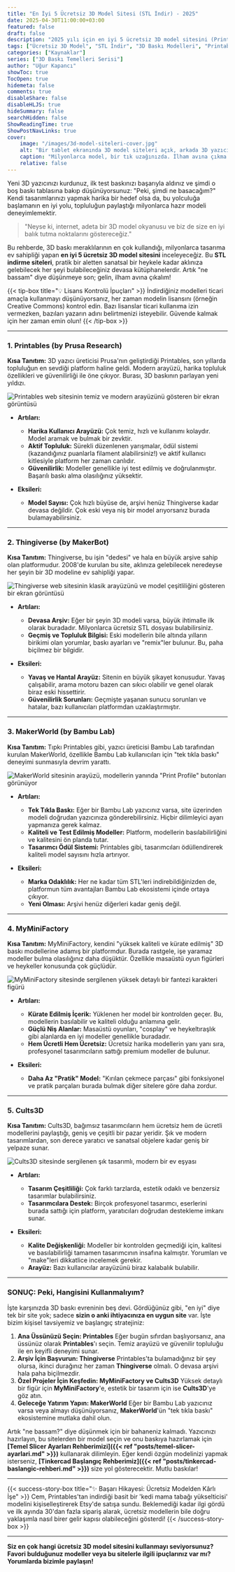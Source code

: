 ```yaml
---
title: "En İyi 5 Ücretsiz 3D Model Sitesi (STL İndir) - 2025"
date: 2025-04-30T11:00:00+03:00
featured: false
draft: false
description: "2025 yılı için en iyi 5 ücretsiz 3D model sitesini (Printables, Thingiverse, MakerWorld, MyMiniFactory, Cults3D) keşfedin. Milyonlarca ücretsiz STL dosyasını indirin ve projelerinize başlayın!"
tags: ["Ücretsiz 3D Model", "STL İndir", "3D Baskı Modelleri", "Printables", "Thingiverse", "MakerWorld", "MyMiniFactory", "Cults3D", "Kaynaklar", "Başlangıç Rehberi"]
categories: ["Kaynaklar"]
series: ["3D Baskı Temelleri Serisi"]
author: "Uğur Kapancı"
showToc: true
TocOpen: true
hidemeta: false
comments: true
disableShare: false
disableHLJS: true
hideSummary: false
searchHidden: false
ShowReadingTime: true
ShowPostNavLinks: true
cover:
    image: "/images/3d-model-siteleri-cover.jpg"
    alt: "Bir tablet ekranında 3D model siteleri açık, arkada 3D yazıcı çalışıyor"
    caption: "Milyonlarca model, bir tık uzağınızda. İlham avına çıkma zamanı!"
    relative: false
---
```


Yeni 3D yazıcınızı kurdunuz, ilk test baskınızı başarıyla aldınız ve şimdi o boş baskı tablasına bakıp düşünüyorsunuz: "Peki, şimdi ne basacağım?" Kendi tasarımlarınızı yapmak harika bir hedef olsa da, bu yolculuğa başlamanın en iyi yolu, topluluğun paylaştığı milyonlarca hazır modeli deneyimlemektir.

> "Neyse ki, internet, adeta bir 3D model okyanusu ve biz de size en iyi balık tutma noktalarını göstereceğiz."

Bu rehberde, 3D baskı meraklılarının en çok kullandığı, milyonlarca tasarıma ev sahipliği yapan **en iyi 5 ücretsiz 3D model sitesini** inceleyeceğiz. Bu **STL indirme siteleri**, pratik bir aletten sanatsal bir heykele kadar aklınıza gelebilecek her şeyi bulabileceğiniz devasa kütüphanelerdir. Artık "ne bassam" diye düşünmeye son; gelin, ilham avına çıkalım!

{{< tip-box title="💡 Lisans Kontrolü İpuçları" >}}
İndirdiğiniz modelleri ticari amaçla kullanmayı düşünüyorsanız, her zaman modelin lisansını (örneğin Creative Commons) kontrol edin. Bazı lisanslar ticari kullanıma izin vermezken, bazıları yazarın adını belirtmenizi isteyebilir. Güvende kalmak için her zaman emin olun!
{{< /tip-box >}}

---

### 1. Printables (by Prusa Research)

**Kısa Tanıtım:** 3D yazıcı üreticisi Prusa'nın geliştirdiği Printables, son yıllarda topluluğun en sevdiği platform haline geldi. Modern arayüzü, harika topluluk özellikleri ve güvenilirliği ile öne çıkıyor. Burası, 3D baskının parlayan yeni yıldızı.

![Printables web sitesinin temiz ve modern arayüzünü gösteren bir ekran görüntüsü](/images/site-printables.jpg)

* **Artıları:**
    * **Harika Kullanıcı Arayüzü:** Çok temiz, hızlı ve kullanımı kolaydır. Model aramak ve bulmak bir zevktir.
    * **Aktif Topluluk:** Sürekli düzenlenen yarışmalar, ödül sistemi (kazandığınız puanlarla filament alabilirsiniz!) ve aktif kullanıcı kitlesiyle platform her zaman canlıdır.
    * **Güvenilirlik:** Modeller genellikle iyi test edilmiş ve doğrulanmıştır. Başarılı baskı alma olasılığınız yüksektir.

* **Eksileri:**
    * **Model Sayısı:** Çok hızlı büyüse de, arşivi henüz Thingiverse kadar devasa değildir. Çok eski veya niş bir model arıyorsanız burada bulamayabilirsiniz.

---

### 2. Thingiverse (by MakerBot)

**Kısa Tanıtım:** Thingiverse, bu işin "dedesi" ve hala en büyük arşive sahip olan platformudur. 2008'de kurulan bu site, aklınıza gelebilecek neredeyse her şeyin bir 3D modeline ev sahipliği yapar.

![Thingiverse web sitesinin klasik arayüzünü ve model çeşitliliğini gösteren bir ekran görüntüsü](/images/site-thingiverse.jpg)

* **Artıları:**
    * **Devasa Arşiv:** Eğer bir şeyin 3D modeli varsa, büyük ihtimalle ilk olarak buradadır. Milyonlarca ücretsiz STL dosyası bulabilirsiniz.
    * **Geçmiş ve Topluluk Bilgisi:** Eski modellerin bile altında yılların birikimi olan yorumlar, baskı ayarları ve "remix"ler bulunur. Bu, paha biçilmez bir bilgidir.

* **Eksileri:**
    * **Yavaş ve Hantal Arayüz:** Sitenin en büyük şikayet konusudur. Yavaş çalışabilir, arama motoru bazen can sıkıcı olabilir ve genel olarak biraz eski hissettirir.
    * **Güvenilirlik Sorunları:** Geçmişte yaşanan sunucu sorunları ve hatalar, bazı kullanıcıları platformdan uzaklaştırmıştır.

---

### 3. MakerWorld (by Bambu Lab)

**Kısa Tanıtım:** Tıpkı Printables gibi, yazıcı üreticisi Bambu Lab tarafından kurulan MakerWorld, özellikle Bambu Lab kullanıcıları için "tek tıkla baskı" deneyimi sunmasıyla devrim yarattı.

![MakerWorld sitesinin arayüzü, modellerin yanında "Print Profile" butonları görünüyor](/images/site-makerworld.jpg)

* **Artıları:**
    * **Tek Tıkla Baskı:** Eğer bir Bambu Lab yazıcınız varsa, site üzerinden modeli doğrudan yazıcınıza gönderebilirsiniz. Hiçbir dilimleyici ayarı yapmanıza gerek kalmaz.
    * **Kaliteli ve Test Edilmiş Modeller:** Platform, modellerin basılabilirliğini ve kalitesini ön planda tutar.
    * **Tasarımcı Ödül Sistemi:** Printables gibi, tasarımcıları ödüllendirerek kaliteli model sayısını hızla artırıyor.

* **Eksileri:**
    * **Marka Odaklılık:** Her ne kadar tüm STL'leri indirebildiğinizden de, platformun tüm avantajları Bambu Lab ekosistemi içinde ortaya çıkıyor.
    * **Yeni Olması:** Arşivi henüz diğerleri kadar geniş değil.

---

### 4. MyMiniFactory

**Kısa Tanıtım:** MyMiniFactory, kendini "yüksek kaliteli ve kürate edilmiş" 3D baskı modellerine adamış bir platformdur. Burada rastgele, işe yaramaz modeller bulma olasılığınız daha düşüktür. Özellikle masaüstü oyun figürleri ve heykeller konusunda çok güçlüdür.

![MyMiniFactory sitesinde sergilenen yüksek detaylı bir fantezi karakteri figürü](/images/site-myminifactory.jpg)

* **Artıları:**
    * **Kürate Edilmiş İçerik:** Yüklenen her model bir kontrolden geçer. Bu, modellerin basılabilir ve kaliteli olduğu anlamına gelir.
    * **Güçlü Niş Alanlar:** Masaüstü oyunları, "cosplay" ve heykeltıraşlık gibi alanlarda en iyi modeller genellikle buradadır.
    * **Hem Ücretli Hem Ücretsiz:** Ücretsiz harika modellerin yanı yanı sıra, profesyonel tasarımcıların sattığı premium modeller de bulunur.

* **Eksileri:**
    * **Daha Az "Pratik" Model:** "Kırılan çekmece parçası" gibi fonksiyonel ve pratik parçaları burada bulmak diğer sitelere göre daha zordur.

---

### 5. Cults3D

**Kısa Tanıtım:** Cults3D, bağımsız tasarımcıların hem ücretsiz hem de ücretli modellerini paylaştığı, geniş ve çeşitli bir pazar yeridir. Şık ve modern tasarımlardan, son derece yaratıcı ve sanatsal objelere kadar geniş bir yelpaze sunar.

![Cults3D sitesinde sergilenen şık tasarımlı, modern bir ev eşyası](/images/site-cults3d.jpg)

* **Artıları:**
    * **Tasarım Çeşitliliği:** Çok farklı tarzlarda, estetik odaklı ve benzersiz tasarımlar bulabilirsiniz.
    * **Tasarımcılara Destek:** Birçok profesyonel tasarımcı, eserlerini burada sattığı için platform, yaratıcıları doğrudan destekleme imkanı sunar.

* **Eksileri:**
    * **Kalite Değişkenliği:** Modeller bir kontrolden geçmediği için, kalitesi ve basılabilirliği tamamen tasarımcının insafına kalmıştır. Yorumları ve "make"leri dikkatlice incelemek gerekir.
    * **Arayüz:** Bazı kullanıcılar arayüzünü biraz kalabalık bulabilir.

---

### SONUÇ: Peki, Hangisini Kullanmalıyım?

İşte karşınızda 3D baskı evreninin beş devi. Gördüğünüz gibi, "en iyi" diye tek bir site yok; sadece **sizin o anki ihtiyacınıza en uygun site** var. İşte bizim kişisel tavsiyemiz ve başlangıç stratejiniz:

1.  **Ana Üssünüzü Seçin: Printables**
    Eğer bugün sıfırdan başlıyorsanız, ana üssünüz olarak **Printables**'ı seçin. Temiz arayüzü ve güvenilir topluluğu ile en keyifli deneyimi sunar.
2.  **Arşiv İçin Başvurun: Thingiverse**
    Printables'ta bulamadığınız bir şey olursa, ikinci durağınız her zaman **Thingiverse** olmalı. O devasa arşivi hala paha biçilmezdir.
3.  **Özel Projeler İçin Keşfedin: MyMiniFactory ve Cults3D**
    Yüksek detaylı bir figür için **MyMiniFactory**'e, estetik bir tasarım için ise **Cults3D**'ye göz atın.
4.  **Geleceğe Yatırım Yapın: MakerWorld**
    Eğer bir Bambu Lab yazıcınız varsa veya almayı düşünüyorsanız, **MakerWorld**'ün "tek tıkla baskı" ekosistemine mutlaka dahil olun.

Artık "ne bassam?" diye düşünmek için bir bahaneniz kalmadı. Yazıcınızı hazırlayın, bu sitelerden bir model seçin ve onu baskıya hazırlamak için **[Temel Slicer Ayarları Rehberimizi]({{< ref "posts/temel-slicer-ayarlari.md" >}})** kullanarak dilimleyin. Eğer kendi özgün modelinizi yapmak isterseniz, **[Tinkercad Başlangıç Rehberimiz]({{< ref "posts/tinkercad-baslangic-rehberi.md" >}})** size yol gösterecektir. Mutlu baskılar!

---

{{< success-story-box title="✨ Başarı Hikayesi: Ücretsiz Modelden Kârlı İşe" >}}
Cem, Printables'tan indirdiği basit bir 'kedi mama tabağı yükselticisi' modelini kişiselleştirerek Etsy'de satışa sundu. Beklemediği kadar ilgi gördü ve ilk ayında 30'dan fazla sipariş alarak, ücretsiz modellerin bile doğru yaklaşımla nasıl birer gelir kapısı olabileceğini gösterdi!
{{< /success-story-box >}}

---

**Siz en çok hangi ücretsiz 3D model sitesini kullanmayı seviyorsunuz? Favori bulduğunuz modeller veya bu sitelerle ilgili ipuçlarınız var mı? Yorumlarda bizimle paylaşın!**